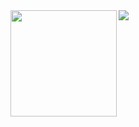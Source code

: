 <div>
  <img height="170" align="left" src="https://github-readme-stats.vercel.app/api?username=nojaja&count_private=true&show_icons=true&include_all_commits=true" />
  <img src="https://github-readme-stats.vercel.app/api/top-langs/?username=nojaja&count_private=true&layout=compact" />
</div>
